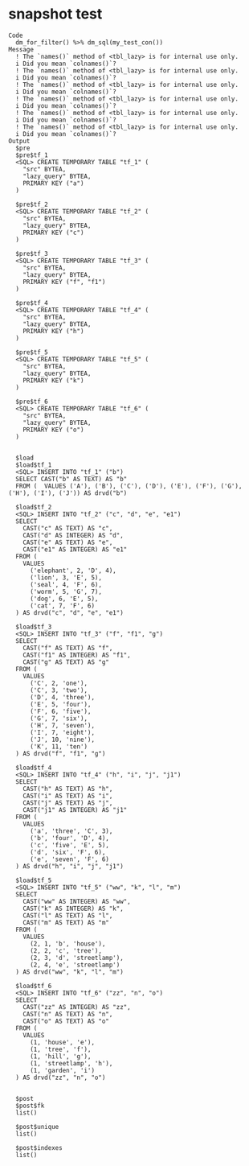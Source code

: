 # snapshot test

    Code
      dm_for_filter() %>% dm_sql(my_test_con())
    Message
      ! The `names()` method of <tbl_lazy> is for internal use only.
      i Did you mean `colnames()`?
      ! The `names()` method of <tbl_lazy> is for internal use only.
      i Did you mean `colnames()`?
      ! The `names()` method of <tbl_lazy> is for internal use only.
      i Did you mean `colnames()`?
      ! The `names()` method of <tbl_lazy> is for internal use only.
      i Did you mean `colnames()`?
      ! The `names()` method of <tbl_lazy> is for internal use only.
      i Did you mean `colnames()`?
      ! The `names()` method of <tbl_lazy> is for internal use only.
      i Did you mean `colnames()`?
    Output
      $pre
      $pre$tf_1
      <SQL> CREATE TEMPORARY TABLE "tf_1" (
        "src" BYTEA,
        "lazy_query" BYTEA,
        PRIMARY KEY ("a")
      )
      
      $pre$tf_2
      <SQL> CREATE TEMPORARY TABLE "tf_2" (
        "src" BYTEA,
        "lazy_query" BYTEA,
        PRIMARY KEY ("c")
      )
      
      $pre$tf_3
      <SQL> CREATE TEMPORARY TABLE "tf_3" (
        "src" BYTEA,
        "lazy_query" BYTEA,
        PRIMARY KEY ("f", "f1")
      )
      
      $pre$tf_4
      <SQL> CREATE TEMPORARY TABLE "tf_4" (
        "src" BYTEA,
        "lazy_query" BYTEA,
        PRIMARY KEY ("h")
      )
      
      $pre$tf_5
      <SQL> CREATE TEMPORARY TABLE "tf_5" (
        "src" BYTEA,
        "lazy_query" BYTEA,
        PRIMARY KEY ("k")
      )
      
      $pre$tf_6
      <SQL> CREATE TEMPORARY TABLE "tf_6" (
        "src" BYTEA,
        "lazy_query" BYTEA,
        PRIMARY KEY ("o")
      )
      
      
      $load
      $load$tf_1
      <SQL> INSERT INTO "tf_1" ("b")
      SELECT CAST("b" AS TEXT) AS "b"
      FROM (  VALUES ('A'), ('B'), ('C'), ('D'), ('E'), ('F'), ('G'), ('H'), ('I'), ('J')) AS drvd("b")
      
      $load$tf_2
      <SQL> INSERT INTO "tf_2" ("c", "d", "e", "e1")
      SELECT
        CAST("c" AS TEXT) AS "c",
        CAST("d" AS INTEGER) AS "d",
        CAST("e" AS TEXT) AS "e",
        CAST("e1" AS INTEGER) AS "e1"
      FROM (
        VALUES
          ('elephant', 2, 'D', 4),
          ('lion', 3, 'E', 5),
          ('seal', 4, 'F', 6),
          ('worm', 5, 'G', 7),
          ('dog', 6, 'E', 5),
          ('cat', 7, 'F', 6)
      ) AS drvd("c", "d", "e", "e1")
      
      $load$tf_3
      <SQL> INSERT INTO "tf_3" ("f", "f1", "g")
      SELECT
        CAST("f" AS TEXT) AS "f",
        CAST("f1" AS INTEGER) AS "f1",
        CAST("g" AS TEXT) AS "g"
      FROM (
        VALUES
          ('C', 2, 'one'),
          ('C', 3, 'two'),
          ('D', 4, 'three'),
          ('E', 5, 'four'),
          ('F', 6, 'five'),
          ('G', 7, 'six'),
          ('H', 7, 'seven'),
          ('I', 7, 'eight'),
          ('J', 10, 'nine'),
          ('K', 11, 'ten')
      ) AS drvd("f", "f1", "g")
      
      $load$tf_4
      <SQL> INSERT INTO "tf_4" ("h", "i", "j", "j1")
      SELECT
        CAST("h" AS TEXT) AS "h",
        CAST("i" AS TEXT) AS "i",
        CAST("j" AS TEXT) AS "j",
        CAST("j1" AS INTEGER) AS "j1"
      FROM (
        VALUES
          ('a', 'three', 'C', 3),
          ('b', 'four', 'D', 4),
          ('c', 'five', 'E', 5),
          ('d', 'six', 'F', 6),
          ('e', 'seven', 'F', 6)
      ) AS drvd("h", "i", "j", "j1")
      
      $load$tf_5
      <SQL> INSERT INTO "tf_5" ("ww", "k", "l", "m")
      SELECT
        CAST("ww" AS INTEGER) AS "ww",
        CAST("k" AS INTEGER) AS "k",
        CAST("l" AS TEXT) AS "l",
        CAST("m" AS TEXT) AS "m"
      FROM (
        VALUES
          (2, 1, 'b', 'house'),
          (2, 2, 'c', 'tree'),
          (2, 3, 'd', 'streetlamp'),
          (2, 4, 'e', 'streetlamp')
      ) AS drvd("ww", "k", "l", "m")
      
      $load$tf_6
      <SQL> INSERT INTO "tf_6" ("zz", "n", "o")
      SELECT
        CAST("zz" AS INTEGER) AS "zz",
        CAST("n" AS TEXT) AS "n",
        CAST("o" AS TEXT) AS "o"
      FROM (
        VALUES
          (1, 'house', 'e'),
          (1, 'tree', 'f'),
          (1, 'hill', 'g'),
          (1, 'streetlamp', 'h'),
          (1, 'garden', 'i')
      ) AS drvd("zz", "n", "o")
      
      
      $post
      $post$fk
      list()
      
      $post$unique
      list()
      
      $post$indexes
      list()
      
      

